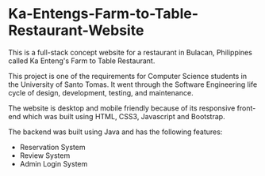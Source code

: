 # Ka-Entengs-Farm-to-Table-Restaurant-Website
This is a full-stack concept website for a restaurant in Bulacan, Philippines called Ka Enteng's Farm to Table Restaurant.

This project is one of the requirements for Computer Science students in the University of Santo Tomas. It went through the Software Engineering life cycle of design, development, testing, and maintenance.

The website is desktop and mobile friendly because of its responsive front-end which was built using HTML, CSS3, Javascript and Bootstrap.

The backend was built using Java and has the following features:
 - Reservation System
 - Review System
 - Admin Login System
